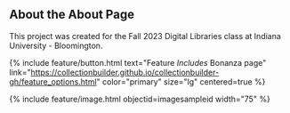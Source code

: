 ## About the About Page

This project was created for the Fall 2023 Digital Libraries class at Indiana University - Bloomington.

{% include feature/button.html text="Feature *Includes* Bonanza page" link="https://collectionbuilder.github.io/collectionbuilder-gh/feature_options.html" color="primary" size="lg" centered=true %}


{% include feature/image.html objectid=imagesampleid width="75" %}

